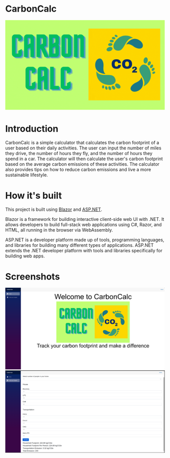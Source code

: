 # CarbonCalc
![Img](wwwroot/images/carboncalc.gif)

# Introduction
CarbonCalc is a simple calculator that calculates the carbon footprint of a user based on their daily activities. The user can input the number of miles they drive, the number of hours they fly, and the number of hours they spend in a car. The calculator will then calculate the user's carbon footprint based on the average carbon emissions of these activities. The calculator also provides tips on how to reduce carbon emissions and live a more sustainable lifestyle.

# How it's built

This project is built using [Blazor](https://dotnet.microsoft.com/apps/aspnet/web-apps/blazor) and [ASP.NET](https://dotnet.microsoft.com/apps/aspnet). 

Blazor is a framework for building interactive client-side web UI with .NET. It allows developers to build full-stack web applications using C#, Razor, and HTML, all running in the browser via WebAssembly.

ASP.NET is a developer platform made up of tools, programming languages, and libraries for building many different types of applications. ASP.NET extends the .NET developer platform with tools and libraries specifically for building web apps.

# Screenshots

![Img2](wwwroot/images/sc1.png)
![Img3](wwwroot/images/sc2.png)